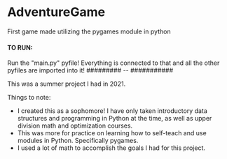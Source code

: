 # AdventureGame
First game made utilizing the pygames module in python

#### TO RUN: ###########
Run the "main.py" pyfile! Everything is connected to that and all the other pyfiles are imported into it!
######### -- ###########

This was a summer project I had in 2021.

Things to note:
* I created this as a sophomore! I have only taken introductory data structures and programming in Python at the time, as well as upper division math
  and optimization courses.
* This was more for practice on learning how to self-teach and use modules in Python. Specifically pygames.
* I used a lot of math to accomplish the goals I had for this project.
